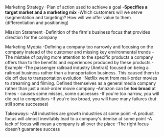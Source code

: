 Marketing Strategy
	-Plan of action used to achieve a goal
	-**Specifies a target market and a marketing mix**
	-Which customers will we serve (segmentation and targeting)? How will we offer value to them (differentiation and positioning)

Mission Statement
	-Definition of the firm's business focus that provides direction for the company

Marketing Myopia
	-Defining a company too narrowly and focusing on the company instead of the customer and missing key environmental trends
	-The mistake of paying more attention to the specific products a company  offers than to the benefits and experiences produced by these products
	-Example
		-The passenger railroad industry (Amtrak) focused on being a railroad business rather than a transportation business. This caused them to die off due to transportation evolution
		-Netflix went from mail-order movies to streaming and filming. Defined themselves as a general media company rather than just a mail-order movie company
		-Amazon can be **too broad** at times - causes some misses, some successes
	-If you're too narrow, you will die out to competitors
	-If you're too broad, you will have many failures (but still some successes)

Takeaways:
	-All industries are growth industries at some point
	-A product focus will almost inevitably lead to a company's demise at some point
	-A lack of focus will mean a company is all over the place
	-The right focus doesn't guarantee success